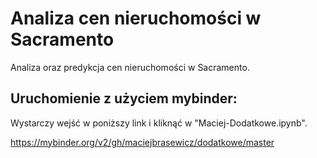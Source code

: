# Analiza cen nieruchomości w Sacramento

Analiza oraz predykcja cen nieruchomości w Sacramento.

## Uruchomienie z użyciem mybinder:

Wystarczy wejść w poniższy link i kliknąć w "Maciej-Dodatkowe.ipynb".

https://mybinder.org/v2/gh/maciejbrasewicz/dodatkowe/master





